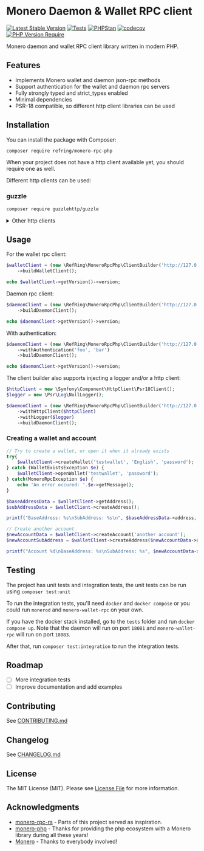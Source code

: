 # Monero Daemon & Wallet RPC client
[![Latest Stable Version](http://poser.pugx.org/refring/monero-rpc-php/v)](https://packagist.org/packages/refring/monero-rpc-php)
[![Tests](https://github.com/refactor-ring/monero-rpc-php/actions/workflows/tests.yml/badge.svg)](https://github.com/refactor-ring/monero-rpc-php/actions/workflows/tests.yml)
[![PHPStan](https://github.com/refactor-ring/monero-rpc-php/actions/workflows/phpstan.yml/badge.svg)](https://github.com/refactor-ring/monero-rpc-php/actions/workflows/phpstan.yml)
[![codecov](https://codecov.io/gh/refactor-ring/monero-rpc-php/graph/badge.svg?token=P8K26M8W6N)](https://codecov.io/gh/refactor-ring/monero-rpc-php)
[![PHP Version Require](http://poser.pugx.org/refring/monero-rpc-php/require/php)](https://packagist.org/packages/refactor_ring/monero-rpc-php)

Monero daemon and wallet RPC client library written in modern PHP.

## Features
* Implements Monero wallet and daemon json-rpc methods
* Support authentication for the wallet and daemon rpc servers
* Fully strongly typed and strict_types enabled
* Minimal dependencies
* PSR-18 compatible, so different http client libraries can be used

<a name="installation"></a>
## Installation

You can install the package with Composer:

```bash
composer require refring/monero-rpc-php
```

When your project does not have a http client available yet, you should require one as well.

Different http clients can be used:

### guzzle
```bash 
composer require guzzlehttp/guzzle
```

<details>
<summary>Other http clients</summary>

### symfony http client
```bash
composer require symfony/http-client psr/http-client nyholm/psr7
```

### buzz
```bash
composer require kriswallsmith/buzz nyholm/psr7
```

### php-http/curl-client
```bash
composer php-http/curl-client
```
</details>

## Usage

For the wallet rpc client:

```php
$walletClient = (new \RefRing\MoneroRpcPhp\ClientBuilder('http://127.0.0.1:18081/json_rpc'))
    ->buildWalletClient();

echo $walletClient->getVersion()->version;
```
Daemon rpc client:

```php
$daemonClient = (new \RefRing\MoneroRpcPhp\ClientBuilder('http://127.0.0.1:18081/json_rpc'))
    ->buildDaemonClient();

echo $daemonClient->getVersion()->version;
```

With authentication:

```php
$daemonClient = (new \RefRing\MoneroRpcPhp\ClientBuilder('http://127.0.0.1:18081/json_rpc'))
    ->withAuthentication('foo', 'bar')
    ->buildDaemonClient();

echo $daemonClient->getVersion()->version;
```

The client builder also supports injecting a logger and/or a http client: 
```php
$httpClient = new \Symfony\Component\HttpClient\Psr18Client();
$logger = new \Psr\Log\NullLogger();

$daemonClient = (new \RefRing\MoneroRpcPhp\ClientBuilder('http://127.0.0.1:18081/json_rpc'))    
    ->withHttpClient($httpClient)
    ->withLogger($logger)
    ->buildDaemonClient();
```

### Creating a wallet and account
```php
// Try to create a wallet, or open it when it already exists
try{
    $walletClient->createWallet('testwallet', 'English', 'password');
} catch (WalletExistsException $e) {
    $walletClient->openWallet('testwallet', 'password');
} catch(MoneroRpcException $e) {
    echo 'An error occured: '.$e->getMessage();
}

$baseAddressData = $walletClient->getAddress();
$subAddressData = $walletClient->createAddress();

printf("BaseAddress: %s\nSubAddress: %s\n", $baseAddressData->address, $subAddressData->address);

// Create another account
$newAccountData = $walletClient->createAccount('another account');
$newAccountSubAddress = $walletClient->createAddress($newAccountData->accountIndex);

printf("Account %d\nBaseAddress: %s\nSubAddress: %s", $newAccountData->accountIndex, $newAccountData->address, $newAccountSubAddress->address);

```

## Testing

The project has unit tests and integration tests, the unit tests can be run using `composer test:unit`

To run the integration tests, you'll need `docker` and `docker compose`  or you could run `monerod` and `monero-wallet-rpc` on your own.

If you have the docker stack installed, go to the `tests` folder and run `docker compose up`. Note that the daemon will run on port `18081` and `monero-wallet-rpc` will run on port `18083`.

After that, run `composer test:integration` to run the integration tests.

## Roadmap
- [ ] More integration tests
- [ ] Improve documentation and add examples

##  Contributing

See [CONTRIBUTING.md](CONTRIBUTING.md)


##  Changelog

See [CHANGELOG.md](CHANGELOG.md)

<a name="license"></a>
## License

The MIT License (MIT). Please see [License File](LICENSE.md) for more information.

## Acknowledgments
* [monero-rpc-rs](https://github.com/monero-rs/monero-rpc-rs) - Parts of this project served as inspiration.
* [monero-php](https://github.com/monero-integrations/monerophp) - Thanks for providing the php ecosystem with a Monero library during all these years!
* [Monero](https://getmonero.org) - Thanks to everybody involved!

